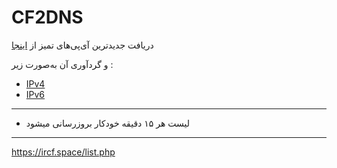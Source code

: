 # CF2DNS
دریافت جدیدترین آی‌پی‌های تمیز از [اینجا](https://stock.hostmonit.com/CloudFlareYes)

و گردآوری آن به‌صورت زیر :
* [IPv4](https://github.com/ircfspace/cf2dns/blob/master/list/ipv4.json)
* [IPv6](https://github.com/ircfspace/cf2dns/blob/master/list/ipv6.json)

---

* لیست هر ۱۵ دقیقه خودکار بروزرسانی میشود
---

https://ircf.space/list.php
